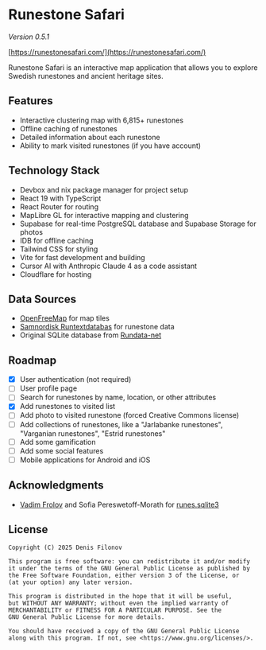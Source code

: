 # Runestone Safari

_Version 0.5.1_

[https://runestonesafari.com/](https://runestonesafari.com/)

Runestone Safari is an interactive map application that allows you to explore Swedish runestones and ancient heritage sites.

## Features

- Interactive clustering map with 6,815+ runestones
- Offline caching of runestones
- Detailed information about each runestone
- Ability to mark visited runestones (if you have account)

## Technology Stack

- Devbox and nix package manager for project setup
- React 19 with TypeScript
- React Router for routing
- MapLibre GL for interactive mapping and clustering
- Supabase for real-time PostgreSQL database and Supabase Storage for photos
- IDB for offline caching
- Tailwind CSS for styling
- Vite for fast development and building
- Cursor AI with Anthropic Claude 4 as a code assistant
- Cloudflare for hosting

## Data Sources

- [OpenFreeMap](https://openfreemap.org/) for map tiles
- [Samnordisk Runtextdatabas](https://www.uu.se/institution/nordiska/forskning/projekt/samnordisk-runtextdatabas) for runestone data
- Original SQLite database from [Rundata-net](https://www.rundata.info/)

## Roadmap

- [x] User authentication (not required)
- [ ] User profile page
- [ ] Search for runestones by name, location, or other attributes
- [x] Add runestones to visited list
- [ ] Add photo to visited runestone (forced Creative Commons license)
- [ ] Add collections of runestones, like a "Jarlabanke runestones", "Varganian runestones", "Estrid runestones"
- [ ] Add some gamification
- [ ] Add some social features
- [ ] Mobile applications for Android and iOS

## Acknowledgments

- [Vadim Frolov](https://github.com/fralik) and Sofia Pereswetoff-Morath for [runes.sqlite3](https://github.com/fralik/rundata-net/blob/master/rundatanet/static/runes/runes.sqlite3)

## License

```
Copyright (C) 2025 Denis Filonov

This program is free software: you can redistribute it and/or modify
it under the terms of the GNU General Public License as published by
the Free Software Foundation, either version 3 of the License, or
(at your option) any later version.

This program is distributed in the hope that it will be useful,
but WITHOUT ANY WARRANTY; without even the implied warranty of
MERCHANTABILITY or FITNESS FOR A PARTICULAR PURPOSE. See the
GNU General Public License for more details.

You should have received a copy of the GNU General Public License
along with this program. If not, see <https://www.gnu.org/licenses/>.
```
